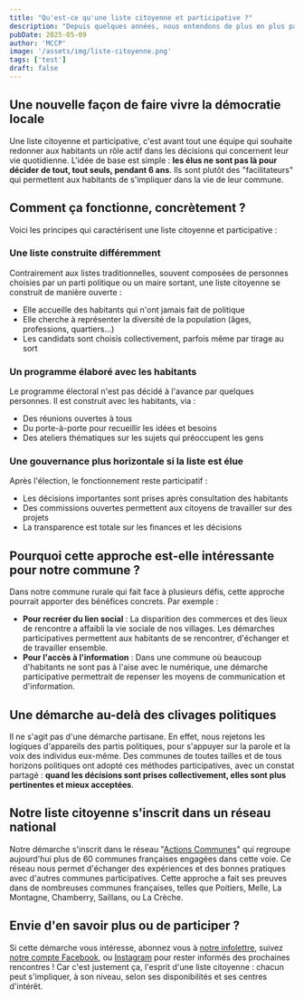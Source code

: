 ```yaml
---
title: "Qu'est-ce qu'une liste citoyenne et participative ?"
description: "Depuis quelques années, nous entendons de plus en plus parler de 'listes citoyennes' ou 'listes participatives' lors des élections municipales. Mais concrètement, qu'est-ce que cela signifie pour notre commune et ses habitants ? Explications simples."
pubDate: 2025-05-09
author: 'MCCP'
image: '/assets/img/liste-citoyenne.png'
tags: ['test']
draft: false
---
```


## Une nouvelle façon de faire vivre la démocratie locale

Une liste citoyenne et participative, c'est avant tout une équipe qui souhaite redonner aux habitants un rôle actif dans les décisions qui concernent leur vie quotidienne.
L'idée de base est simple : **les élus ne sont pas là pour décider de tout, tout seuls, pendant 6 ans**. Ils sont plutôt des "facilitateurs" qui permettent aux habitants de s'impliquer dans la vie de leur commune.

## Comment ça fonctionne, concrètement ?

Voici les principes qui caractérisent une liste citoyenne et participative :

### <div class="strong">Une liste construite différemment</div>

Contrairement aux listes traditionnelles, souvent composées de personnes choisies par un parti politique ou un maire sortant, une liste citoyenne se construit de manière ouverte :

- Elle accueille des habitants qui n'ont jamais fait de politique
- Elle cherche à représenter la diversité de la population (âges, professions, quartiers...)
- Les candidats sont choisis collectivement, parfois même par tirage au sort

### <div class="strong">Un programme élaboré avec les habitants</div>

Le programme électoral n'est pas décidé à l'avance par quelques personnes. Il est construit avec les habitants, via :

- Des réunions ouvertes à tous
- Du porte-à-porte pour recueillir les idées et besoins
- Des ateliers thématiques sur les sujets qui préoccupent les gens

### <div class="strong">Une gouvernance plus horizontale si la liste est élue</div>

Après l'élection, le fonctionnement reste participatif :

- Les décisions importantes sont prises après consultation des habitants
- Des commissions ouvertes permettent aux citoyens de travailler sur des projets
- La transparence est totale sur les finances et les décisions

## Pourquoi cette approche est-elle intéressante pour notre commune ?

Dans notre commune rurale qui fait face à plusieurs défis, cette approche pourrait apporter des bénéfices concrets.
Par exemple :

- **Pour recréer du lien social** : La disparition des commerces et des lieux de rencontre a affaibli la vie sociale de nos villages. Les démarches participatives permettent aux habitants de se rencontrer, d'échanger et de travailler ensemble.
- **Pour l'accès à l'information** : Dans une commune où beaucoup d'habitants ne sont pas à l'aise avec le numérique, une démarche participative permettrait de repenser les moyens de communication et d'information.

## Une démarche au-delà des clivages politiques

Il ne s'agit pas d'une démarche partisane. En effet, nous rejetons les logiques d'appareils des partis politiques, pour s'appuyer sur la parole et la voix des individus eux-même.
Des communes de toutes tailles et de tous horizons politiques ont adopté ces méthodes participatives, avec un constat partagé : **quand les décisions sont prises collectivement, elles sont plus pertinentes et mieux acceptées**.

## Notre liste citoyenne s'inscrit dans un réseau national

Notre démarche s'inscrit dans le réseau "[Actions Communes](https://www.actionscommunes.org/)" qui regroupe aujourd'hui plus de 60 communes françaises engagées dans cette voie. Ce réseau nous permet d'échanger des expériences et des bonnes pratiques avec d'autres communes participatives.
Cette approche a fait ses preuves dans de nombreuses communes françaises, telles que Poitiers, Melle, La Montagne, Chamberry, Saillans, ou La Crèche.

## Envie d'en savoir plus ou de participer ?

Si cette démarche vous intéresse, abonnez vous à [notre infolettre](https://www.mccputanges.fr/#infolettre), suivez [notre compte Facebook](https://www.facebook.com/mccputanges), ou [Instagram](https://www.instagram.com/mccputanges) pour rester informés des prochaines rencontres !
Car c'est justement ça, l'esprit d'une liste citoyenne : chacun peut s'impliquer, à son niveau, selon ses disponibilités et ses centres d'intérêt.
